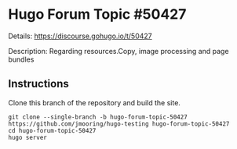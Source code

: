 # Hugo Forum Topic #50427

Details: <https://discourse.gohugo.io/t/50427>

Description: Regarding resources.Copy, image processing and page bundles

## Instructions

Clone this branch of the repository and build the site.

```text
git clone --single-branch -b hugo-forum-topic-50427 https://github.com/jmooring/hugo-testing hugo-forum-topic-50427
cd hugo-forum-topic-50427
hugo server
```
